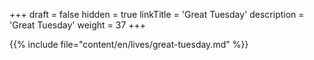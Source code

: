 +++
draft = false
hidden = true
linkTitle = 'Great Tuesday'
description = 'Great Tuesday'
weight = 37
+++

{{% include file="content/en/lives/great-tuesday.md" %}}

